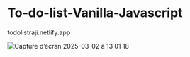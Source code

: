 # To-do-list-Vanilla-Javascript

todolistraji.netlify.app

![Capture d’écran 2025-03-02 à 13 01 18](https://github.com/user-attachments/assets/6f57482a-e0e2-4be2-8afa-e7bc2aca573e)
